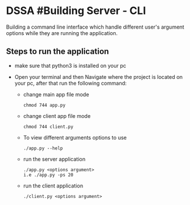 # DSSA #Building Server - CLI

Building a command line interface which handle different user's argument options while they are running the application.

## Steps to run the application

- make sure that python3 is installed on your pc

- Open your terminal and then Navigate where the project is located on your pc, after that run the following command:
  - change main app file mode
    ```shell
    chmod 744 app.py
    ```
  - change client app file mode
    ```shell
    chmod 744 client.py
    ```
  - To view different arguments options to use
    ```shell
    ./app.py --help
    ```
  - run the server application
    ```shell
    ./app.py <options argument>
    i.e ./app.py -ps 20
    ```
  - run the client application
    ```shell
    ./client.py <options argument>
    ```
